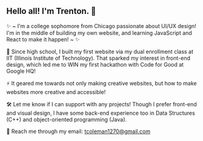 ## Hello all! I'm Trenton. 👋

<!--
**tdcoleman127/tdcoleman127** is a ✨ _special_ ✨ repository because its `README.md` (this file) appears on your GitHub profile.

Here are some ideas to get you started:

- 🔭 I’m currently working on ...
- 🌱 I’m currently learning ...
- 👯 I’m looking to collaborate on ...
- 🤔 I’m looking for help with ...
- 💬 Ask me about ...
- 📫 How to reach me: ...
- 😄 Pronouns: ...
- ⚡ Fun fact: ...
-->


✨ ~ I'm a college sophomore from Chicago passionate about UI/UX design! I'm in the middle of building my own website, and learning JavaScript and React to make it happen! ~ ✨

🥇 Since high school, I built my first website via my dual enrollment class at IIT (Illinois Institute of Technology). That sparked my interest in front-end design, which led me to WIN my first hackathon with Code for Good at Google HQ!

⚡ It geared me towards not only making creative websites, but how to make websites more creative and accessible!

🛠️ Let me know if I can support with any projects! Though I prefer front-end and visual design, I have some back-end experience too in Data Structures (C++) and object-oriented programming (Java).

📧 Reach me through my email: tcoleman1270@gmail.com
